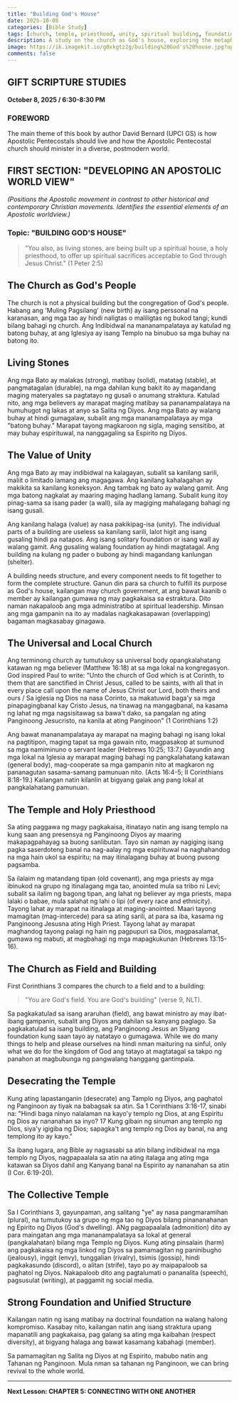 ```yaml
---
title: "Building God's House"
date: 2025-10-08
categories: [Bible Study]
tags: [church, temple, priesthood, unity, spiritual building, foundation, ministry, holiness, leadership]
description: A study on the church as God's house, exploring the metaphor of living stones building a spiritual temple, the role of believers as a holy priesthood, the importance of unity in both local and universal church, and the dangers of harming the body of Christ.
image: https://ik.imagekit.io/g0xkgtz2g/building%20God's%20house.jpg?updatedAt=1759909534649
comments: false
---
```


## GIFT SCRIPTURE STUDIES
**October 8, 2025 / 6:30-8:30 PM**

### FOREWORD
The main theme of this book by author David Bernard (UPCI GS) is how Apostolic Pentecostals should live and how the Apostolic Pentecostal church should minister in a diverse, postmodern world.

## FIRST SECTION: "DEVELOPING AN APOSTOLIC WORLD VIEW"
*(Positions the Apostolic movement in contrast to other historical and contemporary Christian movements. Identifies the essential elements of an Apostolic worldview.)*

### Topic: "BUILDING GOD'S HOUSE"

> "You also, as living stones, are being built up a spiritual house, a holy priesthood, to offer up spiritual sacrifices acceptable to God through Jesus Christ." (1 Peter 2:5)

## The Church as God's People

The church is not a physical building but the congregation of God's people. Habang ang 'Muling Pagsilang' (new birth) ay isang perssonal na karanasan, ang mga tao ay hindi naligtas o maliligtas ng bukod tangi; kundi bilang bahagi ng church. Ang Indibidwal na mananampalataya ay katulad ng batong buhay, at ang Iglesiya ay isang Templo na binubuo sa mga buhay na batong ito.

## Living Stones

Ang mga Bato ay malakas (strong), matibay (solid), matatag (stable), at pangmatagalan (durable), na mga dahilan kung bakit ito ay magandang maging materyales sa pagtatayo ng gusali o anumang straktura. Katulad nito, ang mga believers ay marapat maging matibay sa pananampalataya na humuhugot ng lakas at anyo sa Salita ng Diyos. Ang mga Bato ay walang buhay at hindi gumagalaw, subalit ang mga mananampalataya ay mga "batong buhay." Marapat tayong magkaroon ng sigla, maging sensitibo, at may buhay espirituwal, na nanggagaling sa Espirito ng Diyos.

## The Value of Unity

Ang mga Bato ay may indibidwal na kalagayan, subalit sa kanilang sarili, maliit o limitado lamang ang magagawa. Ang kanilang kahalagahan ay makikita sa kanilang koneksyon. Ang tambak ng bato ay walang gamit. Ang mga batong nagkalat ay maaring maging hadlang lamang. Subalit kung itoy pinag-sama sa isang pader (a wall), sila ay magiging mahalagang bahagi ng isang gusali.

Ang kanilang halaga (value) ay nasa pakikipag-isa (unity). The individual parts of a building are useless sa kanilang sarili, lalot higit ang isang gusaling hindi pa natapos. Ang isang solitary foundation or isang wall ay walang gamit. Ang gusaling walang foundation ay hindi magtatagal. Ang building na kulang ng pader o bubong ay hindi magandang kanlungan (shelter).

A building needs structure, and every component needs to fit together to form the complete structure. Ganun din para sa church to fulfill its purpose as God's house, kailangan may church government, at ang bawat kaanib o member ay kailangan gumawa ng may pagkakaisa sa estraktura. Dito naman nakapaloob ang mga administratibo at spiritual leadership. Minsan ang mga gampanin na ito ay madalas nagkakasapawan (overlapping) bagaman magkasabay ginagawa.

## The Universal and Local Church

Ang terminong church ay tumutukoy sa universal body opangkalahatang katawan ng mga believer (Matthew 16:18) at sa mga lokal na kongregasyon. God inspired Paul to write: "Unto the church of God which is at Corinth, to them that are sanctified in Christ Jesus, called to be saints, with all that in every place call upon the name of Jesus Christ our Lord, both theirs and ours / Sa iglesia ng Dios na nasa Corinto, sa makatuwid baga'y sa mga pinapagingbanal kay Cristo Jesus, na tinawag na mangagbanal, na kasama ng lahat ng mga nagsisitawag sa bawa't dako, sa pangalan ng ating Panginoong Jesucristo, na kanila at ating Panginoon" (1 Corinthians 1:2)

Ang bawat mananampalataya ay marapat na maging bahagi ng isang lokal na pagtitipon, maging tapat sa mga gawain nito, magpasakop at sumunod sa mga namiminuno o servant leader (Hebrews 10:25; 13:7.) Gayundin ang mga lokal na Iglesia ay marapat maging bahagi ng pangkalahatang katawan (general body), mag-cooperate sa mga gampanin nito at magkaron ng pananagutan sasama-samang pamunuan nito. (Acts 16:4-5; II Corinthians 8:18-19.) Kailangan natin kilanlin at bigyang galak ang pang lokal at pangkalahatang pamunuan.

## The Temple and Holy Priesthood

Sa ating paggawa ng magy pagkakaisa, itinatayo natin ang isang templo na kung saan ang presensya ng Panginoong Diyos ay maaring makapagpahayag sa buong sanlibutan. Tayo sin naman ay nagiging isang pagka saserdoteng banal na nag-aalay ng mga espirituwal na naghahandog na mga hain ukol sa espiritu; na may itinalagang buhay at buong pusong pagsamba.

Sa ilalaim ng matandang tipan (old covenant), ang mga priests ay mga ibinukod na grupo ng itinalagang mga tao, anointed mula sa tribo ni Levi; subalit sa ilalim ng bagong tipan, ang lahat ng believer ay mga priests, mapa lalaki o babae, mula salahat ng lahi o lipi (of every race and ethnicity). Tayong lahat ay marapat na itinalaga at maging-anointed. Maari tayong mamagitan (mag-intercede) para sa ating sarili, at para sa iba, kasama ng Panginoong Jesusna ating High Priest. Tayong lahat ay marapat maghandog tayong palagi ng hain ng pagpupuri sa Dios, magpasalamat, gumawa ng mabuti, at magbahagi ng mga mapagkukunan (Hebrews 13:15-16).

## The Church as Field and Building

First Corinthians 3 compares the church to a field and to a building:

> "You are God's field. You are God's building" (verse 9, NLT).

Sa pagkakatulad sa isang araruhan (field), ang bawat ministro ay may ibat-ibang gampanin, subalit ang Diyos ang dahilan sa kanyang paglago. Sa pagkakatulad sa isang building, ang Panginoong Jesus an SIyang foundation kung saan tayo ay natatayo o gumagawa. While we do many things to help and please ourselves na hindi nman maituring na sinful, only what we do for the kingdom of God ang tatayo at magtatagal sa takpo ng panahon at magbubunga ng pangwalang hanggang gantimpala.

## Desecrating the Temple

Kung ating lapastanganin (desecrate) ang Tamplo ng Diyos, ang paghatol ng Panginoon ay tiyak na babagsak sa atin. Sa 1 Corinthians 3:16-17, sinabi na: "Hindi baga ninyo nalalaman na kayo'y templo ng Dios, at ang Espiritu ng Dios ay nananahan sa inyo? 17 Kung gibain ng sinuman ang templo ng Dios, siya'y igigiba ng Dios; sapagka't ang templo ng Dios ay banal, na ang templong ito ay kayo."

Sa ibang lugara, ang Bible ay nagsasabi sa atin bilang indibidwal na mga templo ng Diyos, nagpapaalala sa atin na ating italaga ang ating mga katawan sa Diyos dahil ang Kanyang banal na Espirito ay nananahan sa atin (I Cor. 6:19-20).

## The Collective Temple

Sa I Corinthians 3, gayunpaman, ang salitang "ye" ay nasa pangmaramihan (plural), na tumutukoy sa grupo ng mga tao ng Diyos bilang pinananahanan ng Epirito ng Diyos (God's dwelling). ANg pagpapaalala (admonition) dito ay para maingatan ang mga mananampalataya sa lokal at general (pangkalahatan) bilang mga Templo ng Diyos. Kung ating pinsalain (harm) ang pagkakaisa ng mga linkod ng Diyos sa pamamagitan ng paninibugho (jealousy), inggit (envy), tunggalian (rivalry), tsimis (gossip), hindi pagkakasundo (discord), o alitan (strife), tayo po ay maipapaloob sa paghatol ng Diyos. Nakapaloob dito ang pagtalumati o pananalita (speech), pagsusulat (writing), at paggamit ng social media.

## Strong Foundation and Unified Structure

Kailangan natin ng isang matibay na doctrinal foundation na walang halong kompromiso. Kasabay nito, kailangan natin ang isang straktura upang mapanatili ang pagkakaisa, pag galang sa ating mga kaibahan (respect diversity), at bigyang halaga ang bawat kasamang kabahagi (member).

Sa pamamagitan ng Salita ng Diyos at ng Espirito, mabubo natin ang Tahanan ng Panginoon. Mula nman sa tahanan ng Panginoon, we can bring revival to the whole world.

---

**Next Lesson: CHAPTER 5: CONNECTING WITH ONE ANOTHER**